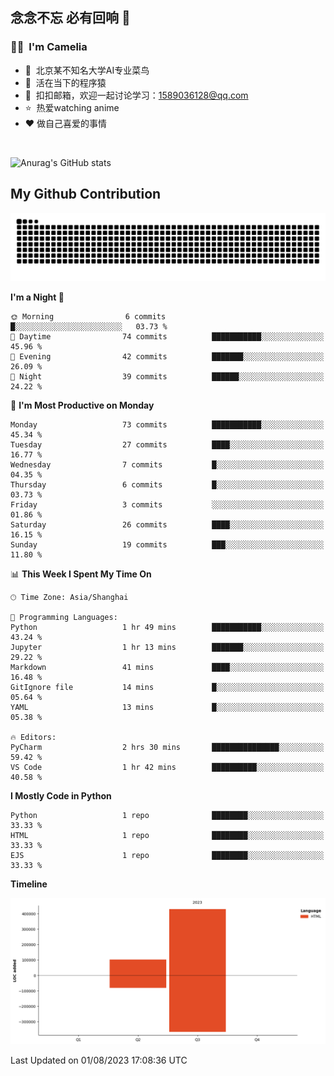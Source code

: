 ## 念念不忘 必有回响  👋
### 👨‍🔧&nbsp;&nbsp;I'm Camelia
- 🏢&nbsp;&nbsp;北京某不知名大学AI专业菜鸟
- 🦍&nbsp;&nbsp;活在当下的程序猿
- 💬&nbsp;&nbsp;扣扣邮箱，欢迎一起讨论学习：1589036128@qq.com
- ⭐️&nbsp;&nbsp;热爱watching anime
- ❤️ 做自己喜爱的事情

<br>

![Anurag's GitHub stats](https://github-readme-stats.vercel.app/api?username=abinzzz&count_private=true&show_icons=true&theme=tokyonight)


## My Github Contribution
![](https://github.com/abinzzz/abinzzz/blob/output/github-contribution-grid-snake.svg)

<!--START_SECTION:waka-->
**I'm a Night 🦉** 

```text
🌞 Morning                6 commits           █░░░░░░░░░░░░░░░░░░░░░░░░   03.73 % 
🌆 Daytime                74 commits          ███████████░░░░░░░░░░░░░░   45.96 % 
🌃 Evening                42 commits          ███████░░░░░░░░░░░░░░░░░░   26.09 % 
🌙 Night                  39 commits          ██████░░░░░░░░░░░░░░░░░░░   24.22 % 
```
📅 **I'm Most Productive on Monday** 

```text
Monday                   73 commits          ███████████░░░░░░░░░░░░░░   45.34 % 
Tuesday                  27 commits          ████░░░░░░░░░░░░░░░░░░░░░   16.77 % 
Wednesday                7 commits           █░░░░░░░░░░░░░░░░░░░░░░░░   04.35 % 
Thursday                 6 commits           █░░░░░░░░░░░░░░░░░░░░░░░░   03.73 % 
Friday                   3 commits           ░░░░░░░░░░░░░░░░░░░░░░░░░   01.86 % 
Saturday                 26 commits          ████░░░░░░░░░░░░░░░░░░░░░   16.15 % 
Sunday                   19 commits          ███░░░░░░░░░░░░░░░░░░░░░░   11.80 % 
```


📊 **This Week I Spent My Time On** 

```text
🕑︎ Time Zone: Asia/Shanghai

💬 Programming Languages: 
Python                   1 hr 49 mins        ███████████░░░░░░░░░░░░░░   43.24 % 
Jupyter                  1 hr 13 mins        ███████░░░░░░░░░░░░░░░░░░   29.22 % 
Markdown                 41 mins             ████░░░░░░░░░░░░░░░░░░░░░   16.48 % 
GitIgnore file           14 mins             █░░░░░░░░░░░░░░░░░░░░░░░░   05.64 % 
YAML                     13 mins             █░░░░░░░░░░░░░░░░░░░░░░░░   05.38 % 

🔥 Editors: 
PyCharm                  2 hrs 30 mins       ███████████████░░░░░░░░░░   59.42 % 
VS Code                  1 hr 42 mins        ██████████░░░░░░░░░░░░░░░   40.58 % 
```

**I Mostly Code in Python** 

```text
Python                   1 repo              ████████░░░░░░░░░░░░░░░░░   33.33 % 
HTML                     1 repo              ████████░░░░░░░░░░░░░░░░░   33.33 % 
EJS                      1 repo              ████████░░░░░░░░░░░░░░░░░   33.33 % 
```



**Timeline**

![Lines of Code chart](https://raw.githubusercontent.com/abinzzz/abinzzz/main/assets/bar_graph.png)


 Last Updated on 01/08/2023 17:08:36 UTC
<!--END_SECTION:waka-->


